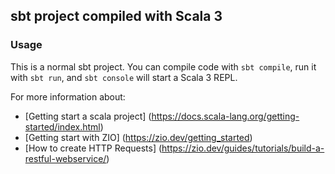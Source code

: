 ## sbt project compiled with Scala 3

### Usage

This is a normal sbt project. You can compile code with `sbt compile`, run it with `sbt run`, and `sbt console` will start a Scala 3 REPL.

For more information about:
- [Getting start a scala project] (https://docs.scala-lang.org/getting-started/index.html)
- [Getting start with ZIO] (https://zio.dev/getting_started)
- [How to create HTTP Requests] (https://zio.dev/guides/tutorials/build-a-restful-webservice/)
